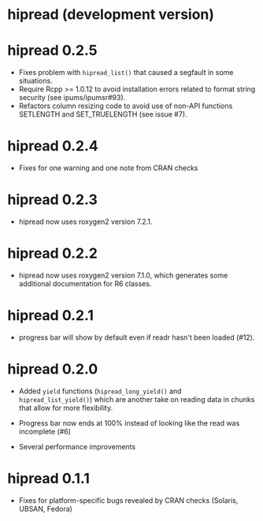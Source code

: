 # hipread (development version)

# hipread 0.2.5
* Fixes problem with `hipread_list()` that caused a segfault in some situations.
* Require Rcpp >= 1.0.12 to avoid installation errors related to format string 
  security (see ipums/ipumsr#93).
* Refactors column resizing code to avoid use of non-API functions SETLENGTH and 
  SET_TRUELENGTH (see issue #7).

# hipread 0.2.4
* Fixes for one warning and one note from CRAN checks

# hipread 0.2.3
* hipread now uses roxygen2 version 7.2.1.

# hipread 0.2.2
* hipread now uses roxygen2 version 7.1.0, which generates some additional 
  documentation for R6 classes.

# hipread 0.2.1
* progress bar will show by default even if readr hasn't been loaded (#12).

# hipread 0.2.0
* Added `yield` functions (`hipread_long_yield()` and `hipread_list_yield()`) which
  are another take on reading data in chunks that allow for more flexibility.

* Progress bar now ends at 100% instead of looking like the read was incomplete (#6)

* Several performance improvements

# hipread 0.1.1

* Fixes for platform-specific bugs revealed by CRAN checks (Solaris, UBSAN, Fedora)
